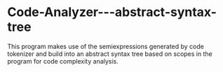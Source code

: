 # Code-Analyzer---abstract-syntax-tree
This program makes use of the semiexpressions generated by code tokenizer and build into an abstract syntax tree based on scopes in the program for code complexity analysis.
